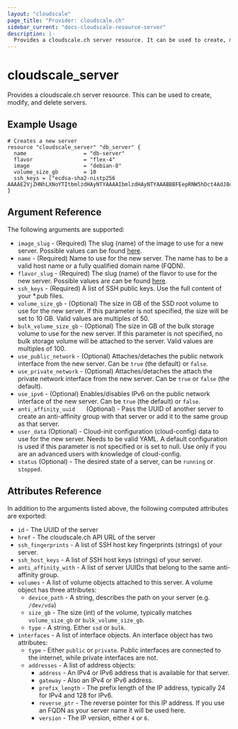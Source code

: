 ```yaml
---
layout: "cloudscale"
page_title: "Provider: cloudscale.ch"
sidebar_current: "docs-cloudscale-resource-server"
description: |-
  Provides a cloudscale.ch server resource. It can be used to create, modify, and delete servers.
---
```


# cloudscale\_server

Provides a cloudscale.ch server resource. This can be used to create, modify,
and delete servers. 

## Example Usage

```hcl
# Creates a new server
resource "cloudscale_server" "db_server" {
  name      			= "db-server"
  flavor    			= "flex-4"
  image     			= "debian-8"
  volume_size_gb	    = 10
  ssh_keys = ["ecdsa-sha2-nistp256 AAAAE2VjZHNhLXNoYTItbmlzdHAyNTYAAAAIbmlzdHAyNTYAAABBBFEepRNW5hDct4AdJ8oYsb4lNP5E9XY5fnz3ZvgNCEv7m48+bhUjJXUPuamWix3zigp2lgJHC6SChI/okJ41GUY="]
}
```

## Argument Reference

The following arguments are supported:

* `image_slug` - (Required) The slug (name) of the image to use for a new server.
   Possible values can be found [here](https://www.cloudscale.ch/en/api/v1#images).
* `name` - (Required) Name to use for the new server. The name has to be a
   valid host name or a fully qualified domain name (FQDN).
* `flavor_slug` - (Required) The slug (name) of the flavor to use for the new server.
   Possible values are can be found [here](https://www.cloudscale.ch/en/api/v1#flavors).
* `ssh_keys` - (Required) A list of SSH public keys. Use the full content of 
   your \*.pub files.
* `volume_size_gb` - (Optional) The size in GB of the SSD root volume to use
   for the new server. If this parameter is not specified, the size will be set
   to 10 GB. Valid values are multiples of 50.
* `bulk_volume_size_gb` - (Optional) The size in GB of the bulk storage volume 
   to use for the new server. If this parameter is not specified, no bulk
   storage volume will be attached to the server. Valid values are multiples of 100.
* `use_public_network` - (Optional) Attaches/detaches the public network 
   interface from the new server. Can be `true` (the default) or `false`.
* `use_private_network` - (Optional) Attaches/detaches the attach the private 
   network interface from the new server. Can be `true` or `false` (the default).
* `use_ipv6` - (Optional) Enables/disables IPv6 on the public network interface 
   of the new server. Can be `true` (the default) or `false`.
* `anti_affinity_uuid	` (Optional) - Pass the UUID of another server to
   create an anti-affinity group with that server or add it to the same group
   as that server.
* `user_data` (Optional) - Cloud-init configuration (cloud-config) data to use 
   for the new server. Needs to be valid YAML. A default configuration is used 
   if this parameter is not specified or is set to null. Use only if you are an 
   advanced users with knowledge of cloud-config.
* `status` (Optional) - The desired state of a server, can be `running` or `stopped`.

## Attributes Reference

In addition to the arguments listed above, the following computed attributes
are exported:

* `id` - The UUID of the server
* `href` - The cloudscale.ch API URL of the server
* `ssh_fingerprints` - A list of SSH host key fingerprints (strings) of your server.
* `ssh_host_keys` - A list of SSH host keys (strings) of your server.
* `anti_affinity_with` - A list of server UUIDs that belong to the same
   anti-affinity group.
* `volumes` - A list of volume objects attached to this server. A volume object
   has three attributes:
    * `device_path` - A string, describes the path on your server (e.g. `/dev/vda`)
    * `size_gb` - The size (int) of the volume, typically matches
       `volume_size_gb` or `bulk_volume_size_gb`.
    * `type` - A string. Either `ssd` or `bulk`.
* `interfaces` - A list of interface objects. An interface object has two attributes:
    * `type` - Either `public` or `private`. Public interfaces are connected
       to the internet, while private interfaces are not.
    * `addresses` - A list of address objects:
        * `address` - An IPv4 or IPv6 address that is available for that server.
        * `gateway` - Also an IPv4 or IPv6 address.
        * `prefix_length` - The prefix length of the IP address, typically 24 for
          IPv4 and 128 for IPv6.
        * `reverse_ptr` - The reverse pointer for this IP address. If you use an
          FQDN as your server name it will be used here.
        * `version` - The IP version, either `4` or `6`.

